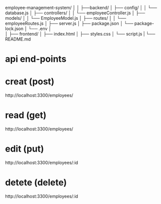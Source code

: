 employee-management-system/
│
│
├──backend/
│   ├── config/
│   │   └── database.js
│   ├── controllers/
│   │   └── employeeController.js
│   ├── models/
│   │   └── EmployeeModel.js
│   ├── routes/
│   │   └── employeeRoutes.js
│   ├── server.js
│   ├── package.json
│   └── package-lock.json
│   └── .env
│    
│
├── frontend/
│   ├── index.html
│   ├── styles.css
│   └── script.js
|
└── README.md



# api end-points

# creat (post)
http://localhost:3300/employees/

# read (get)
http://localhost:3300/employees/

# edit (put)
http://localhost:3300/employees/:id

# detete (delete)
http://localhost:3300/employees/:id
